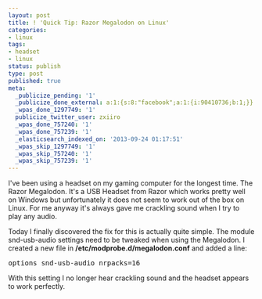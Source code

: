 ```yaml
---
layout: post
title: ! 'Quick Tip: Razor Megalodon on Linux'
categories:
- linux
tags:
- headset
- linux
status: publish
type: post
published: true
meta:
  _publicize_pending: '1'
  _publicize_done_external: a:1:{s:8:"facebook";a:1:{i:90410736;b:1;}}
  _wpas_done_1297749: '1'
  publicize_twitter_user: zxiiro
  _wpas_done_757240: '1'
  _wpas_done_757239: '1'
  _elasticsearch_indexed_on: '2013-09-24 01:17:51'
  _wpas_skip_1297749: '1'
  _wpas_skip_757240: '1'
  _wpas_skip_757239: '1'
---
```

<p>
  I've been using a headset on my gaming computer for the longest time. The Razor Megalodon. It's a USB Headset from Razor which works pretty well on Windows but unfortunately it does not seem to work out of the box on Linux. For me anyway it's always gave me crackling sound when I try to play any audio.
</p>
<p>
  Today I finally discovered the fix for this is actually quite simple. The module snd-usb-audio settings need to be tweaked when using the Megalodon. I created a new file in <strong>/etc/modprobe.d/megalodon.conf</strong> and added a line:
</p>

<pre>options snd-usb-audio nrpacks=16</pre>

<p>With this setting I no longer hear crackling sound and the headset appears to work perfectly.</p>
